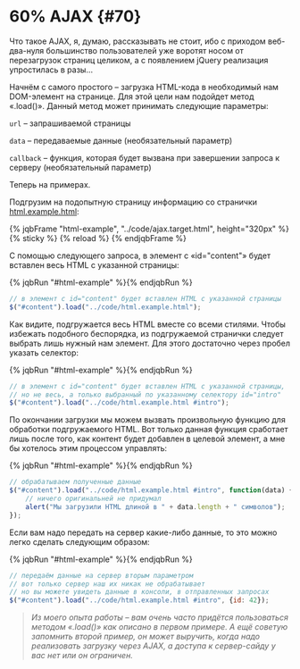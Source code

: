 # 60% AJAX {#70}

Что такое AJAX, я, думаю, рассказывать не стоит, ибо с приходом веб-два-нуля большинство пользователей уже воротят носом от перезагрузок страниц целиком, а с появлением jQuery реализация упростилась в разы…

Начнём с самого простого – загрузка HTML-кода в необходимый нам DOM-элемент на странице. Для этой цели нам подойдет метод «.load()». Данный метод может принимать следующие параметры:

`url` – запрашиваемой страницы

`data` – передаваемые данные (необязательный параметр)

`callback` – функция, которая будет вызвана при завершении запроса к серверу (необязательный параметр)

Теперь на примерах. 

Подгрузим на подопытную страницу информацию со странички [html.example.html](../code/html.example.html):

{% jqbFrame "html-example", "../code/ajax.target.html", height="320px" %}
{% sticky %}
{% reload %}
{% endjqbFrame %}

С помощью следующего запроса, в элемент с «id="content"» будет вставлен весь HTML с указанной страницы:

{% jqbRun "#html-example" %}{% endjqbRun %}
```javascript
// в элемент с id="content" будет вставлен HTML с указанной страницы
$("#content").load("../code/html.example.html");
```

Как видите, подгружается весь HTML вместе со всеми стилями. Чтобы избежать подобного беспорядка, из подгружаемой странички следует выбрать лишь нужный нам элемент. Для этого достаточно через пробел указать селектор: 

{% jqbRun "#html-example" %}{% endjqbRun %}
```javascript
// в элемент с id="content" будет вставлен HTML с указанной страницы,
// но не весь, а только выбранный по указанному селектору id="intro"
$("#content").load("../code/html.example.html #intro");
```

По окончании загрузки мы можем вызвать произвольную функцию для обработки подгружаемого HTML. Вот только данная функция сработает лишь после того, как контент будет добавлен в целевой элемент, а мне бы хотелось этим процессом управлять:

{% jqbRun "#html-example" %}{% endjqbRun %}
```javascript
// обрабатываем полученные данные
$("#content").load("../code/html.example.html #intro", function(data) {
    // ничего оригинальней не придумал
    alert("Мы загрузили HTML длиной в " + data.length + " символов");
});
```

Если вам надо передать на сервер какие-либо данные, то это можно легко сделать следующим образом:

{% jqbRun "#html-example" %}{% endjqbRun %}
```javascript
// передаём данные на сервер вторым параметром
// вот только сервер наш их никак не обрабатывает
// но вы можете увидеть данные в консоли, в отправленных запросах
$("#content").load("../code/html.example.html #intro", {id: 42});
```

> _Из моего опыта работы – вам очень часто придётся пользоваться методом «.load()» как описано в первом примере. А ещё советую запомнить второй пример, он может выручить, когда надо реализовать загрузку через AJAX, а доступа к сервер-сайду у вас нет или он ограничен._
